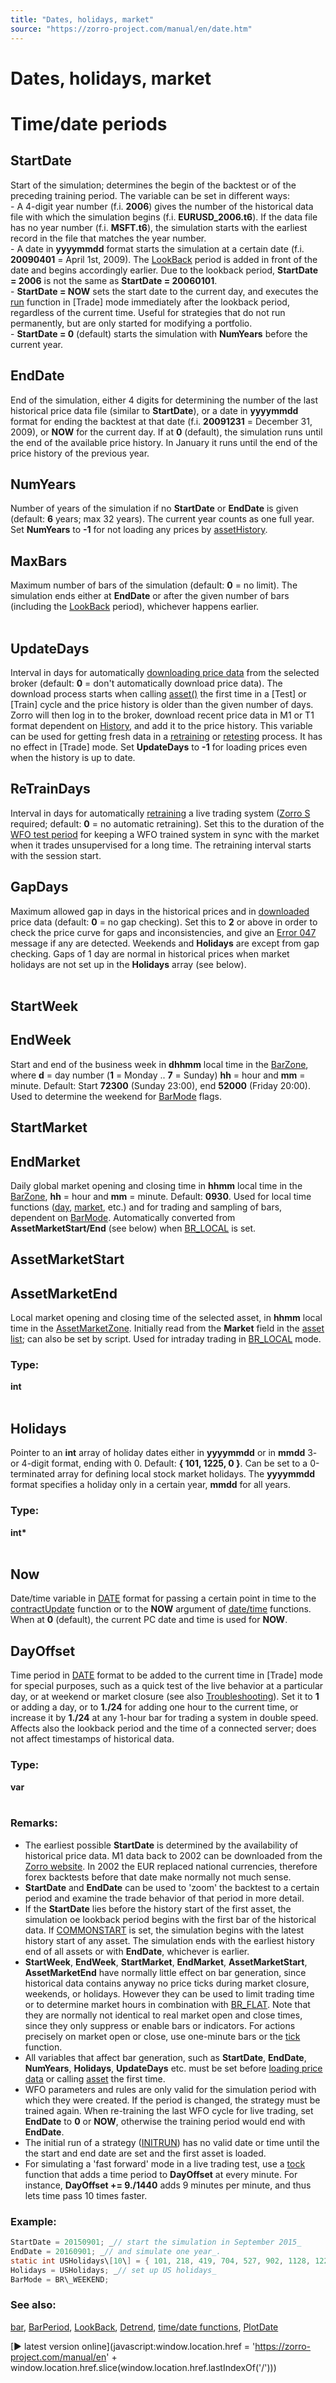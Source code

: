 ```yaml
---
title: "Dates, holidays, market"
source: "https://zorro-project.com/manual/en/date.htm"
---
```


# Dates, holidays, market

# Time/date periods

## StartDate

Start of the simulation; determines the begin of the backtest or of the preceding training period. The variable can be set in different ways:  
\- A 4-digit year number (f.i. **2006**) gives the number of the historical data file with which the simulation begins (f.i. **EURUSD\_2006.t6**). If the data file has no year number (f.i. **MSFT.t6**), the simulation starts with the earliest record in the file that matches the year number.  
\- A date in **yyyymmdd** format starts the simulation at a certain date (f.i. **20090401** = April 1st, 2009). The [LookBack](181_LookBack_UnstablePeriod.md) period is added in front of the date and begins accordingly earlier. Due to the lookback period, **StartDate = 2006** is not the same as **StartDate = 20060101**.  
\- **StartDate = NOW** sets the start date to the current day, and executes the [run](088_run.md) function in \[Trade\] mode immediately after the lookback period, regardless of the current time. Useful for strategies that do not run permanently, but are only started for modifying a portfolio.  
\- **StartDate = 0** (default) starts the simulation with **NumYears** before the current year.

## EndDate

End of the simulation, either 4 digits for determining the number of the last historical price data file (similar to **StartDate**), or a date in **yyyymmdd** format for ending the backtest at that date (f.i. **20091231** = December 31, 2009), or **NOW** for the current day. If at **0** (default), the simulation runs until the end of the available price history. In January it runs until the end of the price history of the previous year.

## NumYears

Number of years of the simulation if no **StartDate** or **EndDate** is given (default: **6** years; max 32 years). The current year counts as one full year. Set **NumYears** to **\-1** for not loading any prices by [assetHistory](loadhistory.md).

## MaxBars

Maximum number of bars of the simulation (default: **0** = no limit). The simulation ends either at **EndDate** or after the given number of bars (including the [LookBack](lookback.md) period), whichever happens earlier.  
 

## UpdateDays

Interval in days for automatically [downloading price data](loadhistory.md) from the selected broker (default: **0** = don't automatically download price data). The download process starts when calling [asset()](013_Asset_Account_Lists.md) the first time in a \[Test\] or \[Train\] cycle and the price history is older than the given number of days. Zorro will then log in to the broker, download recent price data in M1 or T1 format dependent on [History](020_Included_Scripts.md), and add it to the price history. This variable can be used for getting fresh data in a [retraining](009_Retraining.md) or [retesting](009_Retraining.md) process. It has no effect in \[Trade\] mode. Set **UpdateDays** to **\-1** for loading prices even when the history is up to date.

## ReTrainDays

Interval in days for automatically [retraining](009_Retraining.md) a live trading system ([Zorro S](restrictions.md) required; default: **0** = no automatic retraining). Set this to the duration of the [WFO test period](numwfocycles.md) for keeping a WFO trained system in sync with the market when it trades unsupervised for a long time. The retraining interval starts with the session start.

## GapDays

Maximum allowed gap in days in the historical prices and in [downloaded](loadhistory.md) price data (default: **0** = no gap checking). Set this to **2** or above in order to check the price curve for gaps and inconsistencies, and give an [Error 047](errors.md) message if any are detected. Weekends and **Holidays** are except from gap checking. Gaps of 1 day are normal in historical prices when market holidays are not set up in the **Holidays** array (see below).  
 

## StartWeek

## EndWeek

Start and end of the business week in **dhhmm** local time in the [BarZone](assetzone.md), where **d** = day number (**1** = Monday .. **7** = Sunday) **hh** = hour and **mm** = minute. Default: Start **72300** (Sunday 23:00), end **52000** (Friday 20:00). Used to determine the weekend for [BarMode](200_BarMode.md) flags. 

## StartMarket

## EndMarket

Daily global market opening and closing time in **hhmm** local time in the [BarZone](assetzone.md), **hh** = hour and **mm** = minute. Default: **0930**. Used for local time functions ([day](day.md), [market](month.md), etc.) and for trading and sampling of bars, dependent on [BarMode](200_BarMode.md). Automatically converted from **AssetMarketStart/End** (see below) when [BR\_LOCAL](200_BarMode.md) is set. 

## AssetMarketStart

## AssetMarketEnd

Local market opening and closing time of the selected asset, in **hhmm** local time in the [AssetMarketZone](assetzone.md). Initially read from the **Market** field in the [asset list](013_Asset_Account_Lists.md); can also be set by script. Used for intraday trading in [BR\_LOCAL](200_BarMode.md) mode. 

### Type:

**int**  
 

## Holidays

Pointer to an **int** array of holiday dates either in **yyyymmdd** or in **mmdd** 3- or 4-digit format, ending with 0. Default: **{ 101, 1225, 0 }**. Can be set to a 0-terminated array for defining local stock market holidays. The **yyyymmdd** format specifies a holiday only in a certain year, **mmdd** for all years.

### Type:

**int\***  
 

## Now

Date/time variable in [DATE](month.md) format for passing a certain point in time to the [contractUpdate](096_contract.md) function or to the **NOW** argument of [date/time](month.md) functions. When at **0** (default), the current PC date and time is used for **NOW**.

## DayOffset

Time period in [DATE](month.md) format to be added to the current time in \[Trade\] mode for special purposes, such as a quick test of the live behavior at a particular day, or at weekend or market closure (see also [Troubleshooting](trouble.md)). Set it to **1** or adding a day, or to **1./24** for adding one hour to the current time, or increase it by **1./24** at any 1-hour bar for trading a system in double speed. Affects also the lookback period and the time of a connected server; does not affect timestamps of historical data.

### Type:

**var**  
 

### Remarks:

*   The earliest possible **StartDate** is determined by the availability of historical price data. M1 data back to 2002 can be downloaded from the [Zorro website](https://zorro-project.com%20). In 2002 the EUR replaced national currencies, therefore forex backtests before that date make normally not much sense.
*   **StartDate** and **EndDate** can be used to 'zoom' the backtest to a certain period and examine the trade behavior of that period in more detail.
*   If the **StartDate** lies before the history start of the first asset, the simulation oe lookback period begins with the first bar of the historical data. If [COMMONSTART](018_TradeMode.md) is set, the simulation begins with the latest history start of any asset. The simulation ends with the earliest history end of all assets or with **EndDate**, whichever is earlier.
*   **StartWeek**, **EndWeek**, **StartMarket**, **EndMarket**, **AssetMarketStart**, **AssetMarketEnd** have normally little effect on bar generation, since historical data contains anyway no price ticks during market closure, weekends, or holidays. However they can be used to limit trading time or to determine market hours in combination with [BR\_FLAT](200_BarMode.md). Note that they are normally not identical to real market open and close times, since they only suppress or enable bars or indicators. For actions precisely on market open or close, use one-minute bars or the [tick](089_tick_tock.md) function. 
*   All variables that affect bar generation, such as **StartDate**, **EndDate**, **NumYears**, **Holidays**, **UpdateDays** etc. must be set before [loading price data](loadhistory.md) or calling [asset](013_Asset_Account_Lists.md) the first time.
*   WFO parameters and rules are only valid for the simulation period with which they were created. If the period is changed, the strategy must be trained again. When re-training the last WFO cycle for live trading, set **EndDate** to **0** or **NOW**, otherwise the training period would end with **EndDate**.
*   The initial run of a strategy ([INITRUN](mode.md)) has no valid date or time until the the start and end date are set and the first asset is loaded.
*   For simulating a 'fast forward' mode in a live trading test, use a [tock](089_tick_tock.md) function that adds a time period to **DayOffset** at every minute. For instance, **DayOffset += 9./1440** adds 9 minutes per minute, and thus lets time pass 10 times faster.

### Example:

```c
StartDate = 20150901; _// start the simulation in September 2015_  
EndDate = 20160901; _// and simulate one year_.
static int USHolidays\[10\] = { 101, 218, 419, 704, 527, 902, 1128, 1225, 0 };
Holidays = USHolidays; _// set up US holidays_
BarMode = BR\_WEEKEND;
```

### See also:

[bar](005_Bars_and_Candles.md), [BarPeriod](177_BarPeriod_TimeFrame.md), [LookBack](181_LookBack_UnstablePeriod.md), [Detrend](197_Detrend_shuffling.md), [time/date functions](month.md), [PlotDate](204_PlotBars_PlotWidth.md)

[► latest version online](javascript:window.location.href = 'https://zorro-project.com/manual/en' + window.location.href.slice\(window.location.href.lastIndexOf\('/'\)\))